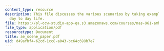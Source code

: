 ```yaml
---
content_type: resource
description: This file discusses the various scenarios by taking examples from a person's
  day to day life.
file: https://ol-ocw-studio-app-qa.s3.amazonaws.com/courses/mas-961-ambient-intelligence-spring-2005/d49afbf462cd1cc8a043bc64c698b7e7_ae_scene_paper.pdf
file_type: application/pdf
resourcetype: Document
title: ae_scene_paper.pdf
uid: d49afbf4-62cd-1cc8-a043-bc64c698b7e7
---
```

